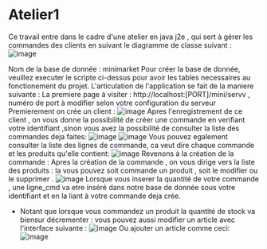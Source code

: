 # Atelier1
Ce travail entre dans le cadre d'une atelier en java j2e , qui sert à gérer les commandes des clients en suivant le diagramme de classe suivant :
![image](https://user-images.githubusercontent.com/85033376/203441725-0d80118c-9333-44dd-9e06-64ba50138f23.png)

Nom de la base de donnée : 
minimarket
Pour créer la base de donnée, veuillez executer le scripte ci-dessus pour avoir les tables necessaires au fonctionement du projet.
L'articulation de l'application se fait de la maniere suivante :
La premiere page à visiter : http://localhost:[PORT]/mini/servv , numéro de port à modifier selon votre configuration du serveur
Premierement on crée un client : 
![image](https://user-images.githubusercontent.com/85033376/203441906-fe155dd5-4a70-4276-8286-77092f8fc8b2.png)
Apres l'enregistrement de ce client , on vous donne la possibilité de créer une commande en verifiant votre identifiant ,sinon vous avez la possibilité de consulter la liste des commandes deja faites:
![image](https://user-images.githubusercontent.com/85033376/203442082-597d0219-f0bf-4547-952a-0da7390e06ae.png)
![image](https://user-images.githubusercontent.com/85033376/203442638-61a4acc2-5e23-46cc-8bd4-1ed39d5c7469.png)
Vous pouvez egalement consulter la liste des lignes de commande, ca veut dire chaque commande et les produits qu'elle contient:
![image](https://user-images.githubusercontent.com/85033376/203442766-1cff48ff-8846-4d70-be64-5f738bd24689.png)
Revenons à la création de la commande :
Apres la création de la commande , on vous dirige vers la liste des produits : 
la vous pouvez soit commande un produit , soit le modifier ou le supprimer .
![image](https://user-images.githubusercontent.com/85033376/203442392-e0fd0ef5-61b5-4ffb-84bf-a7ca40c0599c.png)
Lorsque vous inserer la quantité de votre commande , une ligne_cmd va etre inséré dans notre base de donnée sous votre identifiant et en la liant à votre commande deja crée.
* Notant que lorsque vous commandez un produit la quantité de stock va biensur décrementer :
vous pouvez aussi modifier un article avec l'interface suivante :
![image](https://user-images.githubusercontent.com/85033376/203442862-3c4ed00d-2bbf-4921-bb67-07322fa069be.png)
Ou ajouter un article comme ceci:
![image](https://user-images.githubusercontent.com/85033376/203443022-806a27dd-7a35-4dae-bb4f-67f7cf8c5311.png)






